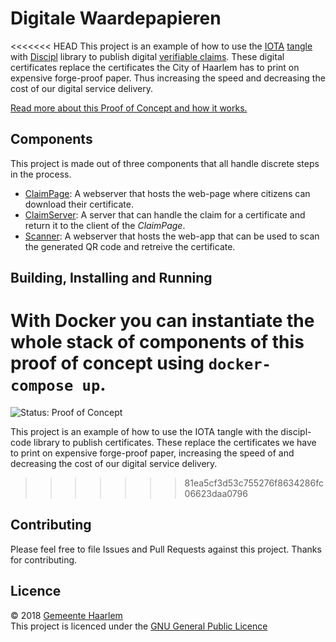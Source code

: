 # Digitale Waardepapieren

<<<<<<< HEAD
This project is an example of how to use the [IOTA](iota.org) [tangle](https://learn.iota.org/faq/tangle) with [Discipl](https://discipl.org/) library to publish digital [verifiable claims](https://www.w3.org/TR/verifiable-claims-use-cases/). These digital certificates replace the certificates the City of Haarlem has to print on expensive forge-proof paper. Thus increasing the speed and decreasing the cost of our digital service delivery.

[Read more about this Proof of Concept and how it works.](docs/proof-of-concept.md)

## Components

This project is made out of three components that all handle discrete steps in the process.

* [ClaimPage](./ClaimPage/README.md): A webserver that hosts the web-page where citizens can download their certificate.
* [ClaimServer](./ClaimServer/README.md): A server that can handle the claim for a certificate and return it to the client of the _ClaimPage_.
* [Scanner](./Scanner/README.md): A webserver that hosts the web-app that can be used to scan the generated QR code and retreive the certificate.

## Building, Installing and Running

With Docker you can instantiate the whole stack of components of this proof of concept using `docker-compose up`.
=======
![Status: Proof of Concept](https://img.shields.io/badge/Status-Proof%20Of%20Concept-lightgrey.svg)

This project is an example of how to use the IOTA tangle with the discipl-code library to publish certificates. These replace the certificates we have to print on expensive forge-proof paper, increasing the speed of and decreasing the cost of our digital service delivery.
>>>>>>> 81ea5cf3d53c755276f8634286fc06623daa0796

## Contributing

Please feel free to file Issues and Pull Requests against this project. Thanks for contributing.

## Licence

© 2018 [Gemeente Haarlem](https://haarlem.nl)  
This project is licenced under the [GNU General Public Licence](LICENCE)
